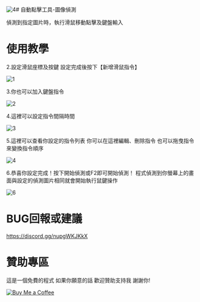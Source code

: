 ![4](https://github.com/user-attachments/assets/13f56e94-6d25-4ca1-a192-193c536a495e)# 自動點擊工具-圖像偵測

偵測到指定圖片時，執行滑鼠移動點擊及鍵盤輸入

# 使用教學
2.設定滑鼠座標及按鍵 設定完成後按下【新增滑鼠指令】 

![1](https://github.com/user-attachments/assets/bda2d45a-7211-47a8-8dd5-150367e58da8)

3.你也可以加入鍵盤指令

![2](https://github.com/user-attachments/assets/b834e38d-b935-41dd-ae87-87e9548ce28d)


4.這裡可以設定指令間隔時間

![3](https://github.com/user-attachments/assets/82142aa4-989a-4071-a4dd-0f50f0c19dee)

5.這裡可以查看你設定的指令列表 你可以在這裡編輯、刪除指令 也可以拖曳指令來變換指令順序

![4](https://github.com/user-attachments/assets/abed3d85-0aea-4f72-86f0-10db764ece2f)

6.恭喜你設定完成！按下開始偵測或F2即可開始偵測！
程式偵測到你螢幕上的畫面與設定的偵測圖片相同就會開始執行鼠鍵操作

![6](https://github.com/user-attachments/assets/bc91159f-fef5-416f-8e4b-8e9354b5a870)









# BUG回報或建議
https://discord.gg/nupgWKJKkX

# 贊助專區
這是一個免費的程式 如果你願意的話 歡迎贊助支持我 謝謝你!

[![Buy Me a Coffee](https://www.buymeacoffee.com/assets/img/custom_images/orange_img.png)](https://www.buymeacoffee.com/dreamtv)
